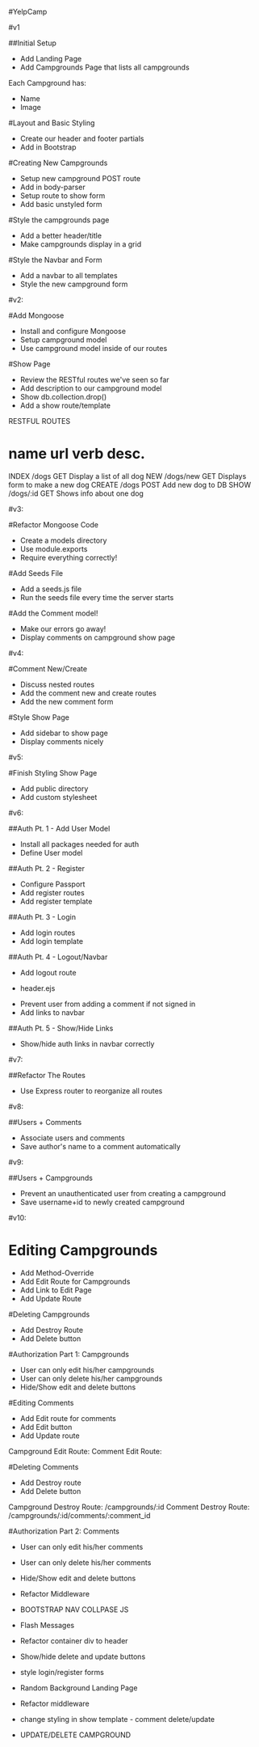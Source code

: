 #YelpCamp

#v1

##Initial Setup
* Add Landing Page
* Add Campgrounds Page that lists all campgrounds

Each Campground has:
   * Name
   * Image

#Layout and Basic Styling
* Create our header and footer partials
* Add in Bootstrap

#Creating New Campgrounds
* Setup new campground POST route
* Add in body-parser
* Setup route to show form
* Add basic unstyled form

#Style the campgrounds page
* Add a better header/title
* Make campgrounds display in a grid

#Style the Navbar and Form
* Add a navbar to all templates
* Style the new campground form

#v2:

#Add Mongoose
* Install and configure Mongoose
* Setup campground model
* Use campground model inside of our routes

#Show Page
* Review the RESTful routes we've seen so far
* Add description to our campground model
* Show db.collection.drop()
* Add a show route/template

RESTFUL ROUTES

name      url      verb    desc.
===============================================
INDEX   /dogs      GET   Display a list of all dog
NEW     /dogs/new  GET   Displays form to make a new dog
CREATE  /dogs      POST  Add new dog to DB
SHOW    /dogs/:id  GET   Shows info about one dog

#v3:

#Refactor Mongoose Code
* Create a models directory
* Use module.exports
* Require everything correctly!
    
#Add Seeds File
* Add a seeds.js file
* Run the seeds file every time the server starts

#Add the Comment model!
* Make our errors go away!
* Display comments on campground show page

#v4:

#Comment New/Create
* Discuss nested routes
* Add the comment new and create routes
* Add the new comment form

#Style Show Page
* Add sidebar to show page
* Display comments nicely

#v5:

#Finish Styling Show Page
* Add public directory
* Add custom stylesheet

#v6:

##Auth Pt. 1 - Add User Model
* Install all packages needed for auth
* Define User model 

##Auth Pt. 2 - Register
* Configure Passport
* Add register routes
* Add register template

##Auth Pt. 3 - Login
* Add login routes
* Add login template

##Auth Pt. 4 - Logout/Navbar
* Add logout route 
- header.ejs
* Prevent user from adding a comment if not signed in
* Add links to navbar

##Auth Pt. 5 - Show/Hide Links
* Show/hide auth links in navbar correctly

#v7:

##Refactor The Routes
* Use Express router to reorganize all routes

#v8:

##Users + Comments
* Associate users and comments
* Save author's name to a comment automatically

#v9:

##Users + Campgrounds
* Prevent an unauthenticated user from creating a campground
* Save username+id to newly created campground

#v10:

# Editing Campgrounds
* Add Method-Override
* Add Edit Route for Campgrounds
* Add Link to Edit Page
* Add Update Route

#Deleting Campgrounds
* Add Destroy Route
* Add Delete button

#Authorization Part 1: Campgrounds
* User can only edit his/her campgrounds
* User can only delete his/her campgrounds
* Hide/Show edit and delete buttons

#Editing Comments
* Add Edit route for comments
* Add Edit button
* Add Update route

Campground Edit Route: <!--/campgrounds/:id/edit-->
Comment Edit Route:   <!--/campgrounds/:id/comments/:comment_id/edit-->

#Deleting Comments
* Add Destroy route
* Add Delete button

Campground Destroy Route: /campgrounds/:id
Comment Destroy Route:    /campgrounds/:id/comments/:comment_id

#Authorization Part 2: Comments
* User can only edit his/her comments
* User can only delete his/her comments
* Hide/Show edit and delete buttons
* Refactor Middleware

* BOOTSTRAP NAV COLLPASE JS
* Flash Messages
* Refactor container div to header
* Show/hide delete and update buttons
* style login/register forms
* Random Background Landing Page
* Refactor middleware
* change styling in show template - comment delete/update
* UPDATE/DELETE CAMPGROUND

